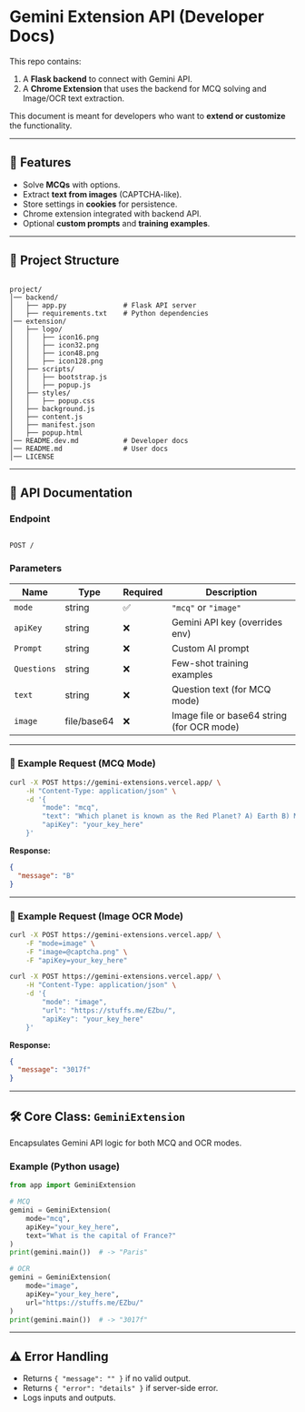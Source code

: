# Gemini Extension API (Developer Docs)

This repo contains:
1. A **Flask backend** to connect with Gemini API.
2. A **Chrome Extension** that uses the backend for MCQ solving and Image/OCR text extraction.

This document is meant for developers who want to **extend or customize** the functionality.

---

## 🔧 Features
- Solve **MCQs** with options.
- Extract **text from images** (CAPTCHA-like).
- Store settings in **cookies** for persistence.
- Chrome extension integrated with backend API.
- Optional **custom prompts** and **training examples**.

---

## 📂 Project Structure
```

project/
│── backend/
│   ├── app.py              # Flask API server
│   ├── requirements.txt    # Python dependencies
│── extension/
│   ├── logo/
│   │   ├── icon16.png
│   │   ├── icon32.png
│   │   ├── icon48.png
│   │   ├── icon128.png
│   ├── scripts/
│   │   ├── bootstrap.js
│   │   ├── popup.js
│   ├── styles/
│   │   ├── popup.css
│   ├── background.js
│   ├── content.js
│   ├── manifest.json
│   ├── popup.html
│── README.dev.md           # Developer docs
│── README.md               # User docs
│── LICENSE

```

---

## 📡 API Documentation

### Endpoint
```

POST /

````

### Parameters
| Name        | Type        | Required | Description |
|-------------|-------------|----------|-------------|
| `mode`      | string      | ✅       | `"mcq"` or `"image"` |
| `apiKey`    | string      | ❌       | Gemini API key (overrides env) |
| `Prompt`    | string      | ❌       | Custom AI prompt |
| `Questions` | string      | ❌       | Few-shot training examples |
| `text`      | string      | ❌       | Question text (for MCQ mode) |
| `image`     | file/base64 | ❌       | Image file or base64 string (for OCR mode) |

---

### 📝 Example Request (MCQ Mode)
```bash
curl -X POST https://gemini-extensions.vercel.app/ \
    -H "Content-Type: application/json" \
    -d '{
        "mode": "mcq",
        "text": "Which planet is known as the Red Planet? A) Earth B) Mars C) Venus D) Jupiter",
        "apiKey": "your_key_here"
    }'
````

**Response:**

```json
{
  "message": "B"
}
```

---

### 📝 Example Request (Image OCR Mode)

```bash
curl -X POST https://gemini-extensions.vercel.app/ \
    -F "mode=image" \
    -F "image=@captcha.png" \
    -F "apiKey=your_key_here"
```

```bash
curl -X POST https://gemini-extensions.vercel.app/ \
    -H "Content-Type: application/json" \
    -d '{
        "mode": "image",
        "url": "https://stuffs.me/EZbu/",
        "apiKey": "your_key_here"
    }'
```

**Response:**

```json
{
  "message": "3017f"
}
```

---

## 🛠️ Core Class: `GeminiExtension`

Encapsulates Gemini API logic for both MCQ and OCR modes.

### Example (Python usage)

```python
from app import GeminiExtension

# MCQ
gemini = GeminiExtension(
    mode="mcq",
    apiKey="your_key_here",
    text="What is the capital of France?"
)
print(gemini.main())  # -> "Paris"

# OCR
gemini = GeminiExtension(
    mode="image",
    apiKey="your_key_here",
    url="https://stuffs.me/EZbu/"
)
print(gemini.main())  # -> "3017f"
```

---

## ⚠️ Error Handling

* Returns `{ "message": "" }` if no valid output.
* Returns `{ "error": "details" }` if server-side error.
* Logs inputs and outputs.
